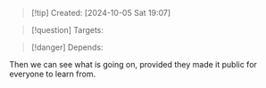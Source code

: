 
>[!tip] Created: [2024-10-05 Sat 19:07]

>[!question] Targets: 

>[!danger] Depends: 

Then we can see what is going on, provided they made it public for everyone to learn from.